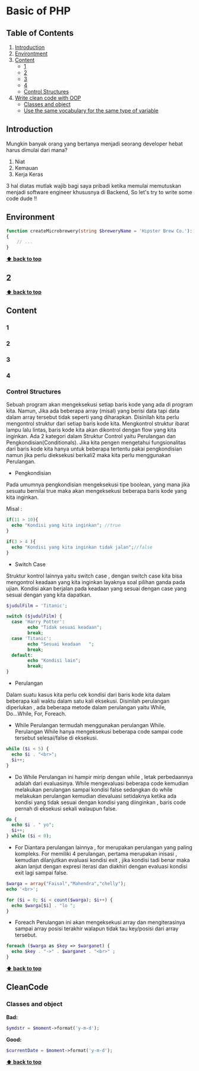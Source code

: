 ﻿# Basic of PHP

## Table of Contents

  1. [Introduction](#introduction)
  2. [Environtment](#Environment)
  3. [Content](#content)
     * [1](#1)
     * [2](#2)
     * [3](#3)
     * [4](#4)
     * [Control Structures](#control-structures)
  4. [Write clean code with OOP](#cleancode)
     * [Classes and object](#classes-and-object)
     * [Use the same vocabulary for the same type of variable](#use-the-same-vocabulary-for-the-same-type-of-variable)
     
## Introduction

Mungkin banyak orang yang bertanya menjadi seorang developer hebat harus dimulai dari mana?
1. Niat
2. Kemauan
3. Kerja Keras

3 hal diatas mutlak wajib bagi saya pribadi ketika memulai memutuskan menjadi software engineer khususnya di Backend, So let's try to write some code dude !!

## Environment

```php
function createMicrobrewery(string $breweryName = 'Hipster Brew Co.'): void
{
    // ...
}
```
**[⬆ back to top](#table-of-contents)**

## 2



**[⬆ back to top](#table-of-contents)**

## Content

### 1

### 2

### 3

### 4

### Control Structures

Sebuah program akan mengeksekusi setiap baris kode yang ada di program kita. Namun, Jika ada beberapa array (misal) yang berisi data tapi data dalam array tersebut tidak seperti yang diharapkan. Disinilah kita perlu mengontrol struktur dari setiap baris kode kita. Mengkontrol struktur ibarat lampu lalu lintas, baris kode kita akan dikontrol dengan flow yang kita inginkan. Ada 2 kategori dalam Struktur Control yaitu Perulangan dan Pengkondisian(Conditionals). Jika kita pengen mengetahui fungsionalitas dari baris kode kita hanya untuk beberapa tertentu pakai pengkondisian namun jika perlu dieksekusi berkali2 maka kita perlu menggunakan Perulangan.

- Pengkondisian

Pada umumnya pengkondisian mengeksekusi tipe boolean, yang mana jika sesuatu bernilai true maka akan mengeksekusi beberapa baris kode yang kita inginkan.

Misal : 

```php
if(11 > 10){
  echo "Kondisi yang kita inginkan"; //true
}

if(3 > 4 ){
  echo "Kondisi yang kita inginkan tidak jalan";//false
}

```
- Switch Case

Struktur kontrol lainnya yaitu switch case , dengan switch case kita bisa mengontrol keadaan yang kita inginkan layaknya soal pilihan ganda pada ujian. Kondisi akan berjalan pada keadaan yang sesuai dengan case yang sesuai dengan yang kita dapatkan.
```php
$judulFilm = 'Titanic';

switch ($judulFilm) {
  case 'Harry Potter':
        echo "Tidak sesuai keadaan";
        break;
  case 'Titanic':
        echo "Sesuai keadaan   ";
        break;
  default:
        echo "Kondisi lain";
        break;
}

```
- Perulangan

Dalam suatu kasus kita perlu cek kondisi dari baris kode kita dalam beberapa kali waktu dalam satu kali eksekusi. Disinilah perulangan diperlukan , ada beberapa metode dalam perulangan yaitu While, Do...While, For, Foreach.

  - While
  Perulangan termudah menggunakan perulangan While. Perulangan While hanya mengeksekusi beberapa code sampai code tersebut selesai/false di eksekusi.
  ```php
  while ($i < 5) {
    echo $i . "<br>";
    $i++; 
  }
  ```
  - Do While
  Perulangan ini hampir mirip dengan while , letak perbedaannya adalah dari evaluasinya. While mengevaluasi beberapa code kemudian melakukan perulangan sampai kondisi false sedangkan do while melakukan perulangan kemudian dievaluasi setidaknya ketika ada kondisi yang tidak sesuai dengan kondisi yang diinginkan , baris code pernah di eksekusi sekali walaupun false. 
  
  ```php
  do {
    echo $i . " yo";
    $i++;
  } while ($i < 0);

  ```
  - For
  Diantara perulangan lainnya , for merupakan perulangan yang paling kompleks. For memiliki 4 perulangan, pertama merupakan inisasi , kemudian dilanjutkan evaluasi kondisi exit , jika kondisi tadi benar maka akan lanjut dengan expresi iterasi dan diakhiri dengan evaluasi kondisi exit lagi sampai false.
  
  ```php
  $warga = array("Faisal","Mahendra","chelly");
  echo '<br>';

  for ($i = 0; $i < count($warga); $i++) {
    echo $warga[$i] . "lo ";
  }

  ``` 
  - Foreach
  Perulangan ini akan mengeksekusi array dan mengiterasinya sampai array posisi terakhir walapun tidak tau key/posisi dari array tersebut.
  ```php
  foreach ($warga as $key => $warganet) {
    echo $key . "->" . $warganet . "<br>" ;
  }  
  ```
  
**[⬆ back to top](#table-of-contents)**

## CleanCode

### Classes and object

**Bad:**

```php
$ymdstr = $moment->format('y-m-d');
```

**Good:**

```php
$currentDate = $moment->format('y-m-d');
```

**[⬆ back to top](#table-of-contents)**

